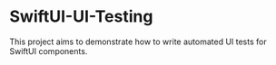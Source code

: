 # SwiftUI-UI-Testing

This project aims to demonstrate how to write automated UI tests for SwiftUI components.
